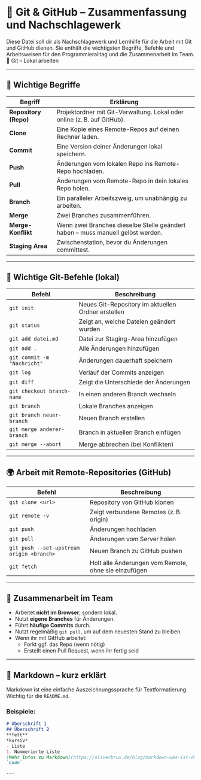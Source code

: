 # 🧠 Git & GitHub – Zusammenfassung und Nachschlagewerk

Diese Datei soll dir als Nachschlagewerk und Lernhilfe für die Arbeit mit Git und GitHub dienen. Sie enthält die wichtigsten Begriffe, Befehle und Arbeitsweisen für den Programmieralltag und die Zusammenarbeit im Team.🔧 Git – Lokal arbeiten



---

 ## 🔑 Wichtige Begriffe

| Begriff        | Erklärung |
|----------------|-----------|
| **Repository (Repo)** | Projektordner mit Git-Verwaltung. Lokal oder online (z. B. auf GitHub). |
| **Clone** | Eine Kopie eines Remote-Repos auf deinen Rechner laden. |
| **Commit** | Eine Version deiner Änderungen lokal speichern. |
| **Push** | Änderungen vom lokalen Repo ins Remote-Repo hochladen. |
| **Pull** | Änderungen vom Remote-Repo in dein lokales Repo holen. |
| **Branch** | Ein paralleler Arbeitszweig, um unabhängig zu arbeiten. |
| **Merge** | Zwei Branches zusammenführen. |
| **Merge-Konflikt** | Wenn zwei Branches dieselbe Stelle geändert haben – muss manuell gelöst werden. |
| **Staging Area** | Zwischenstation, bevor du Änderungen committest. |

---

## 🧰 Wichtige Git-Befehle (lokal)

| Befehl | Beschreibung |
|--------|--------------|
| `git init` | Neues Git-Repository im aktuellen Ordner erstellen |
| `git status` | Zeigt an, welche Dateien geändert wurden |
| `git add datei.md` | Datei zur Staging-Area hinzufügen |
| `git add .` | Alle Änderungen hinzufügen |
| `git commit -m "Nachricht"` | Änderungen dauerhaft speichern |
| `git log` | Verlauf der Commits anzeigen |
| `git diff` | Zeigt die Unterschiede der Änderungen |
| `git checkout branch-name` | In einen anderen Branch wechseln |
| `git branch` | Lokale Branches anzeigen |
| `git branch neuer-branch` | Neuen Branch erstellen |
| `git merge anderer-branch` | Branch in aktuellen Branch einfügen |
| `git merge --abort` | Merge abbrechen (bei Konflikten) |

---

## 🌍 Arbeit mit Remote-Repositories (GitHub)

| Befehl | Beschreibung |
|--------|--------------|
| `git clone <url>` | Repository von GitHub klonen |
| `git remote -v` | Zeigt verbundene Remotes (z. B. origin) |
| `git push` | Änderungen hochladen |
| `git pull` | Änderungen vom Server holen |
| `git push --set-upstream origin <branch>` | Neuen Branch zu GitHub pushen |
| `git fetch` | Holt alle Änderungen vom Remote, ohne sie einzufügen |

---

## :handshake: Zusammenarbeit im Team

- Arbeitet **nicht im Browser**, sondern lokal.
- Nutzt **eigene Branches** für Änderungen.
- Führt **häufige Commits** durch.
- Nutzt regelmäßig `git pull`, um auf dem neuesten Stand zu bleiben.
- Wenn ihr mit GitHub arbeitet:
  - Forkt ggf. das Repo (wenn nötig)
  - Erstellt einen Pull Request, wenn ihr fertig seid

---

## 📝 Markdown – kurz erklärt

Markdown ist eine einfache Auszeichnungssprache für Textformatierung. Wichtig für die `README.md`.

### Beispiele:

```markdown
# Überschrift 1
## Überschrift 2
**fett**
*kursiv*
- Liste
1. Nummerierte Liste
[Mehr Infos zu Markdown](https://oliverbrux.de/blog/markdown-was-ist-das-eigentlich)
`Code`

---
